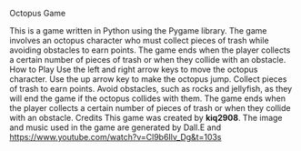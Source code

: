 Octopus Game

This is a game written in Python using the Pygame library. The game involves an octopus character who must collect pieces of trash while avoiding obstacles to earn points. The game ends when the player collects a certain number of pieces of trash or when they collide with an obstacle.
How to Play
Use the left and right arrow keys to move the octopus character.
Use the up arrow key to make the octopus jump.
Collect pieces of trash to earn points.
Avoid obstacles, such as rocks and jellyfish, as they will end the game if the octopus collides with them.
The game ends when the player collects a certain number of pieces of trash or when they collide with an obstacle.
Credits
This game was created by **kiq2908**. The image and music used in the game are generated by Dall.E and https://www.youtube.com/watch?v=Cl9b6Ilv_Dg&t=103s
